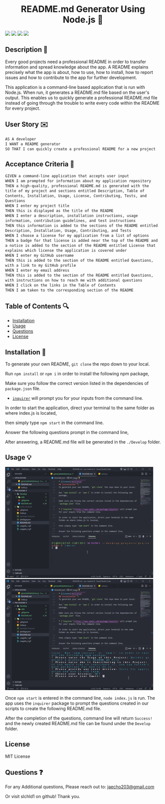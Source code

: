 <h1 align="center">README.md Generator Using Node.js 📠</h1>
<p>
    <img src="https://img.shields.io/github/repo-size/slchld1/readme_9" />
    <img src="https://img.shields.io/github/languages/top/slchld1/readme_9"  />
    <img src="https://img.shields.io/github/last-commit/slchld1/readme_9" />
    <img src="https://img.shields.io/badge/license-MIT-brightgreen"/>
</p>

## Description 💾
Every good projects need a professional README in order to transfer information and spread knowledge about the app.
A README explains precisely what the app is about, how to use, how to install,  how to report issues and how to contribute to the app for further development.

This application is a command-line based application that is run with Node.js. When run, it generates a README.md file based on the user's output. This enables us to quickly generate a professional README.md file instead of going through the trouble to write every code within the README for every project.
## User Story ✉️
~~~
AS A developer
I WANT a README generator
SO THAT I can quickly create a professional README for a new project
~~~
## Acceptance Criteria 📩
~~~
GIVEN a command-line application that accepts user input
WHEN I am prompted for information about my application repository
THEN a high-quality, professional README.md is generated with the title of my project and sections entitled Description, Table of Contents, Installation, Usage, License, Contributing, Tests, and Questions
WHEN I enter my project title
THEN this is displayed as the title of the README
WHEN I enter a description, installation instructions, usage information, contribution guidelines, and test instructions
THEN this information is added to the sections of the README entitled Description, Installation, Usage, Contributing, and Tests
WHEN I choose a license for my application from a list of options
THEN a badge for that license is added near the top of the README and a notice is added to the section of the README entitled License that explains which license the application is covered under
WHEN I enter my GitHub username
THEN this is added to the section of the README entitled Questions, with a link to my GitHub profile
WHEN I enter my email address
THEN this is added to the section of the README entitled Questions, with instructions on how to reach me with additional questions
WHEN I click on the links in the Table of Contents
THEN I am taken to the corresponding section of the README
~~~
## Table of Contents 🔍
* [Installation](#installation)
* [Usage](#usage)
* [Questions](#questions)
* [License](#license)
## Installation 🔨
To generate your own README, `git clone` the repo down to your local.

Run `npm install` or `npm i` in order to install the following npm package,

Make sure you follow the correct version listed in the dependencies of `package.json` file.

* [`inquirer`](https://www.npmjs.com/package/inquirer) will prompt you for your inputs from the command line.

In order to start the application, direct your terminal to the same folder as where index.js is located,

then simply type `npm start` in the command line.

Answer the following questions prompt in the command line,

After answering, a README.md file will be generated in the `./Develop` folder.
## Usage 💡
![Gif demo of README-generator](usageEx_1.gif)
![Gif demo of README-generator](usageEx_2.gif)

Once `npm start` is entered in the command line, `node index.js` is run. The app uses the `inquirer` package to prompt the questions created in our scripts to create the following README.md file.

After the completion of the questions, command line will return `Success!` and the newly created README.md file can be found under the `Develop` folder.

## License
MIT License


## Questions ❓

For any Additional questions, Please reach out to: jaecho203@gmail.com

Or visit slchld1 on github! Thank you.

